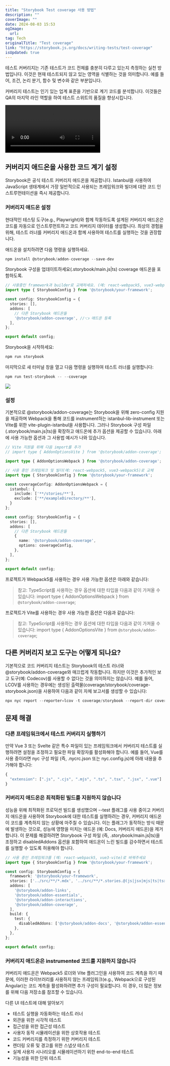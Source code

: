 ```yaml
---
title: "Storybook Test coverage 사용 방법"
description: ""
coverImage: ""
date: 2024-08-03 15:53
ogImage: 
  url: 
tag: Tech
originalTitle: "Test coverage"
link: "https://storybook.js.org/docs/writing-tests/test-coverage"
isUpdated: true
---
```







테스트 커버리지는 기존 테스트가 코드 전체를 충분히 다루고 있는지 측정하는 실천 방법입니다. 이것은 현재 테스트되지 않고 있는 영역을 식별하는 것을 의미합니다. 예를 들어, 조건, 논리 분기, 함수 및 변수와 같은 부분입니다.

커버리지 테스트는 인기 있는 업계 표준을 기반으로 계기 코드를 분석합니다. 이것들은 QA의 마지막 라인 역할을 하여 테스트 스위트의 품질을 향상시킵니다.

<video autoplay playsinline loop>
  <source src="@source/docs/Tech/2024-04-07-Testcoverage/img/Testcoverage_0.mp4" type="video/mp4">
</video>

## 커버리지 애드온을 사용한 코드 계기 설정



Storybook은 공식 테스트 커버리지 애드온을 제공합니다. Istanbul을 사용하여 JavaScript 생태계에서 가장 일반적으로 사용되는 프레임워크와 빌더에 대한 코드 인스트루먼테이션을 즉시 제공합니다.

### 커버리지 애드온 설정

현대적인 테스팅 도구(e.g., Playwright)와 함께 작동하도록 설계된 커버리지 애드온은 코드를 자동으로 인스트루먼트하고 코드 커버리지 데이터를 생성합니다. 최상의 경험을 위해, 테스트 러너를 커버리지 애드온과 함께 사용하여 테스트를 실행하는 것을 권장합니다.

애드온을 설치하려면 다음 명령을 실행하세요.



```js
npm install @storybook/addon-coverage --save-dev
```

 Storybook 구성을 업데이트하세요(.storybook/main.js|ts) coverage 애드온을 포함하도록.

```typescript
// 사용중인 framework과 builder로 교체하세요. (예: react-webpack5, vue3-webpack5)
import type { StorybookConfig } from '@storybook/your-framework';

const config: StorybookConfig = {
  stories: [],
  addons: [
    // 다른 Storybook 애드온들
    '@storybook/addon-coverage', //👈 애드온 등록
  ],
};

export default config;
```

Storybook을 시작하세요:



```js
npm run storybook
```

마지막으로 새 터미널 창을 열고 다음 명령을 실행하여 테스트 러너를 실행합니다:

```js
npm run test-storybook -- --coverage
```

<img src="/assets/img/Testcoverage_0.png" />



### 설정

기본적으로 @storybook/addon-coverage는 Storybook을 위해 zero-config 지원을 제공하며 Webpack을 통해 코드를 instrument하는 istanbul-lib-instrument 또는 Vite를 위한 vite-plugin-istanbul을 사용합니다. 그러나 Storybook 구성 파일(.storybook/main.js|ts)을 확장하고 애드온에 추가 옵션을 제공할 수 있습니다. 아래에 사용 가능한 옵션과 그 사용법 예시가 나와 있습니다.

```typescript
// Vite 지원을 위해 다음 import를 추가
// import type { AddonOptionsVite } from '@storybook/addon-coverage';

import type { AddonOptionsWebpack } from '@storybook/addon-coverage';

// 사용 중인 프레임워크 및 빌더(예: react-webpack5, vue3-webpack5)로 교체
import type { StorybookConfig } from '@storybook/your-framework';

const coverageConfig: AddonOptionsWebpack = {
  istanbul: {
    include: ['**/stories/**'],
    exclude: ['**/exampleDirectory/**'],
  }
};

const config: StorybookConfig = {
  stories: [],
  addons: [
    // 다른 Storybook 애드온들
    {
      name: '@storybook/addon-coverage',
      options: coverageConfig,
    },
  ],
};

export default config;
```

프로젝트가 Webpack5를 사용하는 경우 사용 가능한 옵션은 아래와 같습니다:



> 참고: TypeScript를 사용하는 경우 옵션에 대한 타입을 다음과 같이 가져올 수 있습니다:
import type { AddonOptionsWebpack } from `@storybook/addon-coverage`;

프로젝트가 Vite를 사용하는 경우 사용 가능한 옵션은 다음과 같습니다:

> 참고: TypeScript를 사용하는 경우 옵션에 대한 타입을 다음과 같이 가져올 수 있습니다:
import type { AddonOptionsVite } from `@storybook/addon-coverage`;

## 다른 커버리지 보고 도구는 어떻게 되나요?



기본적으로 코드 커버리지 테스트는 Storybook의 테스트 러너와 @storybook/addon-coverage와 매끄럽게 작동합니다. 하지만 이것은 추가적인 보고 도구(예: Codecov)를 사용할 수 없다는 것을 의미하지는 않습니다. 예를 들어, LCOV를 사용하는 경우에는 생성된 출력물(coverage/storybook/coverage-storybook.json)을 사용하여 다음과 같이 자체 보고서를 생성할 수 있습니다:

```typescript
npx nyc report --reporter=lcov -t coverage/storybook --report-dir coverage/storybook
```

## 문제 해결

### 다른 프레임워크에서 테스트 커버리지 실행하기



만약 Vue 3 또는 Svelte 같은 특수 파일이 있는 프레임워크에서 커버리지 테스트를 실행하려면 설정을 조정하고 필요한 파일 확장자를 활성화해야 합니다. 예를 들어, Vue를 사용 중이라면 nyc 구성 파일 (즉, .nycrc.json 또는 nyc.config.js)에 아래 내용을 추가해야 합니다:

```typescript
{
  "extension": [".js", ".cjs", ".mjs", ".ts", ".tsx", ".jsx", ".vue"]
}
```

### 커버리지 애드온은 최적화된 빌드를 지원하지 않습니다

성능을 위해 최적화된 프로덕션 빌드를 생성했으며 --test 플래그를 사용 중이고 커버리지 애드온을 사용하여 Storybook에 대한 테스트를 실행하려는 경우, 커버리지 애드온이 코드를 계측하지 않는 상황에 마주칠 수 있습니다. 이는 플래그가 동작하는 방식 때문에 발생하는 것으로, 성능에 영향을 미치는 애드온 (예: Docs, 커버리지 애드온)을 제거합니다. 이 문제를 해결하려면 Storybook 구성 파일 (즉, .storybook/main.js|ts)을 조정하고 disabledAddons 옵션을 포함하여 애드온이 느린 빌드를 감수하면서 테스트를 실행할 수 있도록 허용해야 합니다.



```typescript
// 사용 중인 프레임워크를 (예: react-webpack5, vue3-vite)로 바꿔주세요
import type { StorybookConfig } from '@storybook/your-framework';

const config: StorybookConfig = {
  framework: '@storybook/your-framework',
  stories: ['../src/**/*.mdx', '../src/**/*.stories.@(js|jsx|mjs|ts|tsx)'],
  addons: [
    '@storybook/addon-links',
    '@storybook/addon-essentials',
    '@storybook/addon-interactions',
    '@storybook/addon-coverage',
  ],
  build: {
    test: {
      disabledAddons: ['@storybook/addon-docs', '@storybook/addon-essentials/docs'],
    },
  },
};

export default config;
```

### 커버리지 애드온은 instrumented 코드를 지원하지 않습니다

커버리지 애드온은 Webpack5 로더와 Vite 플러그인을 사용하여 코드 계측을 하기 때문에, 이러한 라이브러리를 사용하지 않는 프레임워크(e.g., Webpack으로 구성된 Angular)는 코드 계측을 활성화하려면 추가 구성이 필요합니다. 이 경우, 더 많은 정보를 위해 다음 저장소를 참조할 수 있습니다.

다른 UI 테스트에 대해 알아보기


- 테스트 실행을 자동화하는 테스트 러너
- 외관을 위한 시각적 테스트
- 접근성을 위한 접근성 테스트
- 사용자 동작 시뮬레이션을 위한 상호작용 테스트
- 코드 커버리지를 측정하기 위한 커버리지 테스트
- 렌더링 오류 및 경고를 위한 스냅샷 테스트
- 실제 사용자 시나리오를 시뮬레이션하기 위한 end-to-end 테스트
- 기능성을 위한 단위 테스트